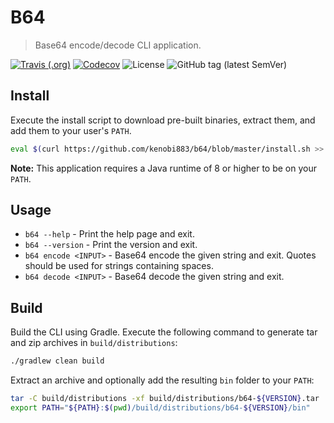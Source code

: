 # B64

> Base64 encode/decode CLI application.

[![Travis (.org)](https://img.shields.io/travis/kenobi883/b64.svg?style=flat-square)](https://travis-ci.org/kenobi883/b64)
[![Codecov](https://img.shields.io/codecov/c/github/kenobi883/b64.svg?style=flat-square)](https://codecov.io/gh/kenobi883/b64)
![License](https://img.shields.io/github/license/kenobi883/b64.svg?style=flat-square)
![GitHub tag (latest SemVer)](https://img.shields.io/github/tag/kenobi883/b64.svg?style=flat-square)

## Install

Execute the install script to download pre-built binaries, extract them, and add them to your user's `PATH`.

```sh
eval $(curl https://github.com/kenobi883/b64/blob/master/install.sh >> bash)
```

**Note:** This application requires a Java runtime of 8 or higher to be on your `PATH`.
 
## Usage

- `b64 --help` - Print the help page and exit.
- `b64 --version` - Print the version and exit.
- `b64 encode <INPUT>` - Base64 encode the given string and exit. Quotes should be used for strings containing spaces.
- `b64 decode <INPUT>` - Base64 decode the given string and exit.

## Build

Build the CLI using Gradle. Execute the following command to generate tar and zip archives in `build/distributions`:

```sh
./gradlew clean build
```

Extract an archive and optionally add the resulting `bin` folder to your `PATH`:

```sh
tar -C build/distributions -xf build/distributions/b64-${VERSION}.tar
export PATH="${PATH}:$(pwd)/build/distributions/b64-${VERSION}/bin"
```
